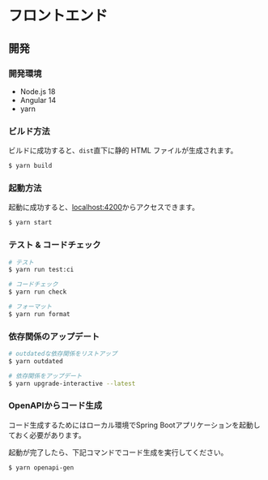 # フロントエンド

## 開発

### 開発環境

- Node.js 18
- Angular 14
- yarn

### ビルド方法

ビルドに成功すると、`dist`直下に静的 HTML ファイルが生成されます。

```sh
$ yarn build
```

### 起動方法

起動に成功すると、[localhost:4200](http://localhost:4200)からアクセスできます。

```sh
$ yarn start
```

### テスト & コードチェック

```sh
# テスト
$ yarn run test:ci

# コードチェック
$ yarn run check

# フォーマット
$ yarn run format
```

### 依存関係のアップデート

```sh
# outdatedな依存関係をリストアップ
$ yarn outdated

# 依存関係をアップデート
$ yarn upgrade-interactive --latest
```

### OpenAPIからコード生成

コード生成するためにはローカル環境でSpring Bootアプリケーションを起動しておく必要があります。

起動が完了したら、下記コマンドでコード生成を実行してください。

```sh
$ yarn openapi-gen
```
